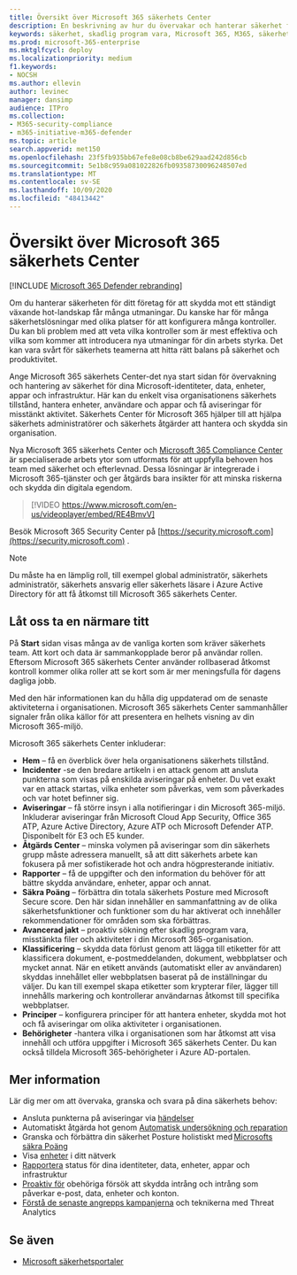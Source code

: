 ```yaml
---
title: Översikt över Microsoft 365 säkerhets Center
description: En beskrivning av hur du övervakar och hanterar säkerhet för dina Microsoft-identiteter, data, enheter och appar.
keywords: säkerhet, skadlig program vara, Microsoft 365, M365, säkerhets Center, övervaka, rapport, identiteter, data, enheter, appar
ms.prod: microsoft-365-enterprise
ms.mktglfcycl: deploy
ms.localizationpriority: medium
f1.keywords:
- NOCSH
ms.author: ellevin
author: levinec
manager: dansimp
audience: ITPro
ms.collection:
- M365-security-compliance
- m365-initiative-m365-defender
ms.topic: article
search.appverid: met150
ms.openlocfilehash: 23f5fb935bb67efe8e08cb8be629aad242d856cb
ms.sourcegitcommit: 5e1b8c959a081022826fb09358730096248507ed
ms.translationtype: MT
ms.contentlocale: sv-SE
ms.lasthandoff: 10/09/2020
ms.locfileid: "48413442"
---
```

# <a name="overview-of-the-microsoft-365-security-center"></a>Översikt över Microsoft 365 säkerhets Center

[!INCLUDE [Microsoft 365 Defender rebranding](../includes/microsoft-defender.md)]


Om du hanterar säkerheten för ditt företag för att skydda mot ett ständigt växande hot-landskap får många utmaningar. Du kanske har för många säkerhetslösningar med olika platser för att konfigurera många kontroller. Du kan bli problem med att veta vilka kontroller som är mest effektiva och vilka som kommer att introducera nya utmaningar för din arbets styrka. Det kan vara svårt för säkerhets teamerna att hitta rätt balans på säkerhet och produktivitet.

Ange Microsoft 365 säkerhets Center-det nya start sidan för övervakning och hantering av säkerhet för dina Microsoft-identiteter, data, enheter, appar och infrastruktur. Här kan du enkelt visa organisationens säkerhets tillstånd, hantera enheter, användare och appar och få aviseringar för misstänkt aktivitet. Säkerhets Center för Microsoft 365 hjälper till att hjälpa säkerhets administratörer och säkerhets åtgärder att hantera och skydda sin organisation.

Nya Microsoft 365 säkerhets Center och [Microsoft 365 Compliance Center](https://docs.microsoft.com/microsoft-365/compliance/microsoft-365-compliance-center) är specialiserade arbets ytor som utformats för att uppfylla behoven hos team med säkerhet och efterlevnad. Dessa lösningar är integrerade i Microsoft 365-tjänster och ger åtgärds bara insikter för att minska riskerna och skydda din digitala egendom.

>[!VIDEO https://www.microsoft.com/en-us/videoplayer/embed/RE4BmvV]

Besök Microsoft 365 Security Center på [https://security.microsoft.com](https://security.microsoft.com) . 

> [!NOTE]
> Du måste ha en lämplig roll, till exempel global administratör, säkerhets administratör, säkerhets ansvarig eller säkerhets läsare i Azure Active Directory för att få åtkomst till Microsoft 365 säkerhets Center.


## <a name="lets-take-a-closer-look"></a>Låt oss ta en närmare titt

På **Start** sidan visas många av de vanliga korten som kräver säkerhets team. Att kort och data är sammankopplade beror på användar rollen. Eftersom Microsoft 365 säkerhets Center använder rollbaserad åtkomst kontroll kommer olika roller att se kort som är mer meningsfulla för dagens dagliga jobb.  

Med den här informationen kan du hålla dig uppdaterad om de senaste aktiviteterna i organisationen. Microsoft 365 säkerhets Center sammanhåller signaler från olika källor för att presentera en helhets visning av din Microsoft 365-miljö.

Microsoft 365 säkerhets Center inkluderar:

* **Hem** – få en överblick över hela organisationens säkerhets tillstånd.
* **Incidenter** -se den bredare artikeln i en attack genom att ansluta punkterna som visas på enskilda aviseringar på enheter. Du vet exakt var en attack startas, vilka enheter som påverkas, vem som påverkades och var hotet befinner sig.
* **Aviseringar** – få större insyn i alla notifieringar i din Microsoft 365-miljö. Inkluderar aviseringar från Microsoft Cloud App Security, Office 365 ATP, Azure Active Directory, Azure ATP och Microsoft Defender ATP. Disponibelt för E3 och E5 kunder.  
* **Åtgärds Center** – minska volymen på aviseringar som din säkerhets grupp måste adressera manuellt, så att ditt säkerhets arbete kan fokusera på mer sofistikerade hot och andra högpresterande initiativ.
* **Rapporter** – få de uppgifter och den information du behöver för att bättre skydda användare, enheter, appar och annat.
* **Säkra Poäng** – förbättra din totala säkerhets Posture med Microsoft Secure score. Den här sidan innehåller en sammanfattning av de olika säkerhetsfunktioner och funktioner som du har aktiverat och innehåller rekommendationer för områden som ska förbättras.
* **Avancerad jakt** – proaktiv sökning efter skadlig program vara, misstänkta filer och aktiviteter i din Microsoft 365-organisation.
* **Klassificering** – skydda data förlust genom att lägga till etiketter för att klassificera dokument, e-postmeddelanden, dokument, webbplatser och mycket annat. När en etikett används (automatiskt eller av användaren) skyddas innehållet eller webbplatsen baserat på de inställningar du väljer. Du kan till exempel skapa etiketter som krypterar filer, lägger till innehålls markering och kontrollerar användarnas åtkomst till specifika webbplatser.
* **Principer** – konfigurera principer för att hantera enheter, skydda mot hot och få aviseringar om olika aktiviteter i organisationen.
* **Behörigheter** -hantera vilka i organisationen som har åtkomst att visa innehåll och utföra uppgifter i Microsoft 365 säkerhets Center. Du kan också tilldela Microsoft 365-behörigheter i Azure AD-portalen.

## <a name="learn-more"></a>Mer information

Lär dig mer om att övervaka, granska och svara på dina säkerhets behov:

- Ansluta punkterna på aviseringar via [händelser](incident-queue.md)
- Automatiskt åtgärda hot genom [Automatisk undersökning och reparation](mtp-autoir.md)
- Granska och förbättra din säkerhet Posture holistiskt med [Microsofts säkra Poäng](microsoft-secure-score.md)
- Visa [enheter](device-profile.md) i ditt nätverk
- [Rapportera](monitoring-and-reporting.md) status för dina identiteter, data, enheter, appar och infrastruktur
- [Proaktiv för](advanced-hunting-overview.md) obehöriga försök att skydda intrång och intrång som påverkar e-post, data, enheter och konton.
- [Förstå de senaste angrepps kampanjerna](latest-attack-campaigns.md) och teknikerna med Threat Analytics

## <a name="see-also"></a>Se även

- [Microsoft säkerhetsportaler](portals.md)
